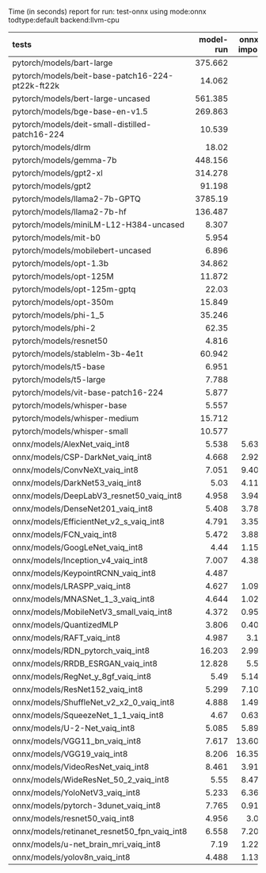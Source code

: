 Time (in seconds) report for run: test-onnx using mode:onnx todtype:default backend:llvm-cpu

| tests                                            |   model-run |   onnx-import |   torch-mlir |   iree-compile |   inference |
|:-------------------------------------------------|------------:|--------------:|-------------:|---------------:|------------:|
| pytorch/models/bart-large                        |     375.662 |         0     |            0 |          0     |       0     |
| pytorch/models/beit-base-patch16-224-pt22k-ft22k |      14.062 |         0     |            0 |          0     |       0     |
| pytorch/models/bert-large-uncased                |     561.385 |         0     |            0 |          0     |       0     |
| pytorch/models/bge-base-en-v1.5                  |     269.863 |         0     |            0 |          0     |       0     |
| pytorch/models/deit-small-distilled-patch16-224  |      10.539 |         0     |            0 |          0     |       0     |
| pytorch/models/dlrm                              |      18.02  |         0     |            0 |          0     |       0     |
| pytorch/models/gemma-7b                          |     448.156 |         0     |            0 |          0     |       0     |
| pytorch/models/gpt2-xl                           |     314.278 |         0     |            0 |          0     |       0     |
| pytorch/models/gpt2                              |      91.198 |         0     |            0 |          0     |       0     |
| pytorch/models/llama2-7b-GPTQ                    |    3785.19  |         0     |            0 |          0     |       0     |
| pytorch/models/llama2-7b-hf                      |     136.487 |         0     |            0 |          0     |       0     |
| pytorch/models/miniLM-L12-H384-uncased           |       8.307 |         0     |            0 |          0     |       0     |
| pytorch/models/mit-b0                            |       5.954 |         0     |            0 |          0     |       0     |
| pytorch/models/mobilebert-uncased                |       6.896 |         0     |            0 |          0     |       0     |
| pytorch/models/opt-1.3b                          |      34.862 |         0     |            0 |          0     |       0     |
| pytorch/models/opt-125M                          |      11.872 |         0     |            0 |          0     |       0     |
| pytorch/models/opt-125m-gptq                     |      22.03  |         0     |            0 |          0     |       0     |
| pytorch/models/opt-350m                          |      15.849 |         0     |            0 |          0     |       0     |
| pytorch/models/phi-1_5                           |      35.246 |         0     |            0 |          0     |       0     |
| pytorch/models/phi-2                             |      62.35  |         0     |            0 |          0     |       0     |
| pytorch/models/resnet50                          |       4.816 |         0     |            0 |          0     |       0     |
| pytorch/models/stablelm-3b-4e1t                  |      60.942 |         0     |            0 |          0     |       0     |
| pytorch/models/t5-base                           |       6.951 |         0     |            0 |          0     |       0     |
| pytorch/models/t5-large                          |       7.788 |         0     |            0 |          0     |       0     |
| pytorch/models/vit-base-patch16-224              |       5.877 |         0     |            0 |          0     |       0     |
| pytorch/models/whisper-base                      |       5.557 |         0     |            0 |          0     |       0     |
| pytorch/models/whisper-medium                    |      15.712 |         0     |            0 |          0     |       0     |
| pytorch/models/whisper-small                     |      10.577 |         0     |            0 |          0     |       0     |
| onnx/models/AlexNet_vaiq_int8                    |       5.538 |         5.638 |            0 |          5.049 |       0.146 |
| onnx/models/CSP-DarkNet_vaiq_int8                |       4.668 |         2.924 |            0 |         14.319 |       0.236 |
| onnx/models/ConvNeXt_vaiq_int8                   |       7.051 |         9.406 |            0 |         28.369 |       1.22  |
| onnx/models/DarkNet53_vaiq_int8                  |       5.03  |         4.115 |            0 |         11.887 |       0.241 |
| onnx/models/DeepLabV3_resnet50_vaiq_int8         |       4.958 |         3.941 |            0 |         13.435 |       1.01  |
| onnx/models/DenseNet201_vaiq_int8                |       5.408 |         3.789 |            0 |         38.428 |       0.332 |
| onnx/models/EfficientNet_v2_s_vaiq_int8          |       4.791 |         3.359 |            0 |         33.247 |       0.295 |
| onnx/models/FCN_vaiq_int8                        |       5.472 |         3.888 |            0 |         11.608 |       0.903 |
| onnx/models/GoogLeNet_vaiq_int8                  |       4.44  |         1.154 |            0 |         15.553 |       0.129 |
| onnx/models/Inception_v4_vaiq_int8               |       7.007 |         4.388 |            0 |         20.56  |       3.724 |
| onnx/models/KeypointRCNN_vaiq_int8               |       4.487 |         0     |            0 |          0     |       0     |
| onnx/models/LRASPP_vaiq_int8                     |       4.627 |         1.095 |            0 |         18.167 |      12.188 |
| onnx/models/MNASNet_1_3_vaiq_int8                |       4.644 |         1.029 |            0 |         13.364 |       0.119 |
| onnx/models/MobileNetV3_small_vaiq_int8          |       4.372 |         0.952 |            0 |         14.778 |       0.077 |
| onnx/models/QuantizedMLP                         |       3.806 |         0.403 |            0 |          1.079 |       0.057 |
| onnx/models/RAFT_vaiq_int8                       |       4.987 |         3.15  |            0 |         20.04  |       0     |
| onnx/models/RDN_pytorch_vaiq_int8                |      16.203 |         2.996 |            0 |         15.988 |      97.034 |
| onnx/models/RRDB_ESRGAN_vaiq_int8                |      12.828 |         5.59  |            0 |         38.653 |      68.038 |
| onnx/models/RegNet_y_8gf_vaiq_int8               |       5.49  |         5.145 |            0 |         16.465 |       0.664 |
| onnx/models/ResNet152_vaiq_int8                  |       5.299 |         7.108 |            0 |         24.676 |       0.676 |
| onnx/models/ShuffleNet_v2_x2_0_vaiq_int8         |       4.888 |         1.496 |            0 |         10.166 |       0.135 |
| onnx/models/SqueezeNet_1_1_vaiq_int8             |       4.67  |         0.631 |            0 |          7.314 |       0.097 |
| onnx/models/U-2-Net_vaiq_int8                    |       5.085 |         5.892 |            0 |         17.144 |       0     |
| onnx/models/VGG11_bn_vaiq_int8                   |       7.617 |        13.607 |            0 |          8.845 |       0.306 |
| onnx/models/VGG19_vaiq_int8                      |       8.206 |        16.351 |            0 |         10.221 |       0.478 |
| onnx/models/VideoResNet_vaiq_int8                |       8.461 |         3.917 |            0 |          5.848 |      88.03  |
| onnx/models/WideResNet_50_2_vaiq_int8            |       5.55  |         8.476 |            0 |         14.097 |       0.469 |
| onnx/models/YoloNetV3_vaiq_int8                  |       5.233 |         6.361 |            0 |         10.768 |       2.691 |
| onnx/models/pytorch-3dunet_vaiq_int8             |       7.765 |         0.919 |            0 |          5.405 |      28.064 |
| onnx/models/resnet50_vaiq_int8                   |       4.956 |         3.08  |            0 |         12.322 |       0.272 |
| onnx/models/retinanet_resnet50_fpn_vaiq_int8     |       6.558 |         7.205 |            0 |          1.636 |       0     |
| onnx/models/u-net_brain_mri_vaiq_int8            |       7.19  |         1.225 |            0 |          6.292 |       6.458 |
| onnx/models/yolov8n_vaiq_int8                    |       4.488 |         1.132 |            0 |         16.999 |       5.053 |
